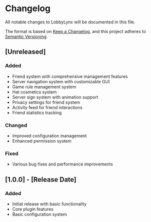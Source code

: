 # Changelog
All notable changes to LobbyLynx will be documented in this file.

The format is based on [Keep a Changelog](https://keepachangelog.com/en/1.0.0/),
and this project adheres to [Semantic Versioning](https://semver.org/spec/v2.0.0.html).

## [Unreleased]
### Added
- Friend system with comprehensive management features
- Server navigation system with customizable GUI
- Game rule management system
- Hat cosmetics system
- Server sign system with animation support
- Privacy settings for friend system
- Activity feed for friend interactions
- Friend statistics tracking

### Changed
- Improved configuration management
- Enhanced permission system

### Fixed
- Various bug fixes and performance improvements

## [1.0.0] - [Release Date]
### Added
- Initial release with basic functionality
- Core plugin features
- Basic configuration system
